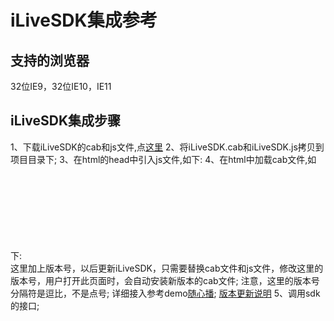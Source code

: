 ﻿# iLiveSDK集成参考

## 支持的浏览器
32位IE9，32位IE10，IE11

## iLiveSDK集成步骤
1、下载iLiveSDK的cab和js文件,点[这里](https://github.com/zhaoyang21cn/iLiveSDK_Web_Demos/blob/master/iLiveSDK)
2、将iLiveSDK.cab和iLiveSDK.js拷贝到项目目录下;
3、在html的head中引入js文件,如下:
	<script type="text/javascript" src="js/iLiveSDK.js"></script>
4、在html中加载cab文件,如下:
	<object id="iLiveSDKCom" classid="CLSID:54E71417-216D-47A2-9224-C991A099C531" codebase="路径/iLiveSDK.cab#version=版本号"></object>
	<br/>
	这里加上版本号，以后更新iLiveSDK，只需要替换cab文件和js文件，修改这里的版本号，用户打开此页面时，会自动安装新版本的cab文件;
	注意，这里的版本号分隔符是逗比，不是点号;
	详细接入参考demo[随心播](https://github.com/zhaoyang21cn/ILiveSDK_Web_Demos/tree/master/suixinbo);
	[版本更新说明](https://github.com/zhaoyang21cn/iLiveSDK_Web_Demos/blob/master/doc/iLiveSDK_ChangeList.md)
5、调用sdk的接口;


